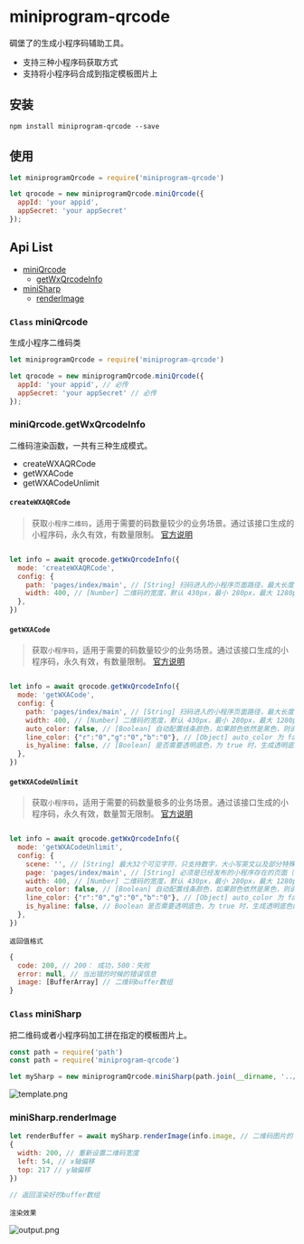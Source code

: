 # miniprogram-qrcode
碉堡了的生成小程序码辅助工具。

* 支持三种小程序码获取方式
* 支持将小程序码合成到指定模板图片上

## 安装

```
npm install miniprogram-qrcode --save
```

## 使用

```js
let miniprogramQrcode = require('miniprogram-qrcode')

let qrocode = new miniprogramQrcode.miniQrcode({
  appId: 'your appid',
  appSecret: 'your appSecret'
});

```

## Api List
* <a href="#class-miniqrcode">miniQrcode</a>
  * <a href="#miniqrcodegetwxqrcodeinfo">getWxQrcodeInfo</a>
* <a href="#class-minisharp">miniSharp</a>
  * <a href="#minisharprenderimage">renderImage</a>
### `Class` miniQrcode
生成小程序二维码类

```js
let miniprogramQrcode = require('miniprogram-qrcode')

let qrocode = new miniprogramQrcode.miniQrcode({
  appId: 'your appid', // 必传
  appSecret: 'your appSecret' // 必传
});

```

### miniQrcode.getWxQrcodeInfo
二维码渲染函数，一共有三种生成模式。

* createWXAQRCode
* getWXACode
* getWXACodeUnlimit

#### `createWXAQRCode`
> 获取`小程序二维码`，适用于需要的码数量较少的业务场景。通过该接口生成的小程序码，永久有效，有数量限制。
> <a href="https://developers.weixin.qq.com/miniprogram/dev/api/open-api/qr-code/createWXAQRCode.html">官方说明</a>

```js

let info = await qrocode.getWxQrcodeInfo({
  mode: 'createWXAQRCode',
  config: {
    path: 'pages/index/main', // [String] 扫码进入的小程序页面路径，最大长度 128 字节，不能为空
    width: 400, // [Number] 二维码的宽度，默认 430px，最小 280px，最大 1280px
  },
})

```

#### `getWXACode`
> 获取`小程序码`，适用于需要的码数量较少的业务场景。通过该接口生成的小程序码，永久有效，有数量限制。
> <a href="https://developers.weixin.qq.com/miniprogram/dev/api/open-api/qr-code/getWXACode.html">官方说明</a>

```js

let info = await qrocode.getWxQrcodeInfo({
  mode: 'getWXACode',
  config: {
    path: 'pages/index/main', // [String] 扫码进入的小程序页面路径，最大长度 128 字节，不能为空
    width: 400, // [Number] 二维码的宽度，默认 430px，最小 280px，最大 1280px
    auto_color: false, // [Boolean] 自动配置线条颜色，如果颜色依然是黑色，则说明不建议配置主色调，默认 false
    line_color: {"r":"0","g":"0","b":"0"}, // [Object] auto_color 为 false 时生效，使用 rgb 设置颜色 例如 {"r":"xxx","g":"xxx","b":"xxx"} 十进制表示，默认全 0
    is_hyaline: false, // [Boolean] 是否需要透明底色，为 true 时，生成透明底色的小程序码，默认 false
  },
})

```

#### `getWXACodeUnlimit`
> 获取`小程序码`，适用于需要的码数量极多的业务场景。通过该接口生成的小程序码，永久有效，数量暂无限制。
> <a href="https://developers.weixin.qq.com/miniprogram/dev/api/open-api/qr-code/getWXACodeUnlimit.html">官方说明</a>

```js

let info = await qrocode.getWxQrcodeInfo({
  mode: 'getWXACodeUnlimit',
  config: {
    scene: '', // [String] 最大32个可见字符，只支持数字，大小写英文以及部分特殊字符：!#$&'()*+,/:;=?@-._~，其它字符请自行编码为合法字符（因不支持%，中文无法使用 urlencode 处理，请使用其他编码方式）
    page: 'pages/index/main', // [String] 必须是已经发布的小程序存在的页面（否则报错），例如 pages/index/index, 根路径前不要填加 /,不能携带参数（参数请放在scene字段里），如果不填写这个字段，默认跳主页面
    width: 400, // [Number] 二维码的宽度，默认 430px，最小 280px，最大 1280px
    auto_color: false, // [Boolean] 自动配置线条颜色，如果颜色依然是黑色，则说明不建议配置主色调，默认 false
    line_color: {"r":"0","g":"0","b":"0"}, // [Object] auto_color 为 false 时生效，使用 rgb 设置颜色 例如 {"r":"xxx","g":"xxx","b":"xxx"} 十进制表示，默认全 0
    is_hyaline: false, // Boolean 是否需要透明底色，为 true 时，生成透明底色的小程序码，默认 false
  },
})

```

`返回值格式`
```js
{
  code: 200, // 200： 成功，500：失败
  error: null, // 当出错的时候的错误信息
  image: [BufferArray] // 二维码buffer数组
}
```



### `Class` miniSharp
把二维码或者小程序码加工拼在指定的模板图片上。

```js
const path = require('path')
const path = require('miniprogram-qrcode')

let mySharp = new miniprogramQrcode.miniSharp(path.join(__dirname, '../template.png')); // 传入指定的模板图片 如下图。

```

![template.png](https://i.loli.net/2018/11/16/5bee70edc46da.png)

### miniSharp.renderImage

```js
let renderBuffer = await mySharp.renderImage(info.image, // 二维码图片的 buffer 数组 
{ 
  width: 200, // 重新设置二维码宽度
  left: 54, // x轴偏移
  top: 217 // y轴偏移
})

// 返回渲染好的buffer数组
```

`渲染效果`

![output.png](https://i.loli.net/2018/11/16/5bee716374ba7.png)
